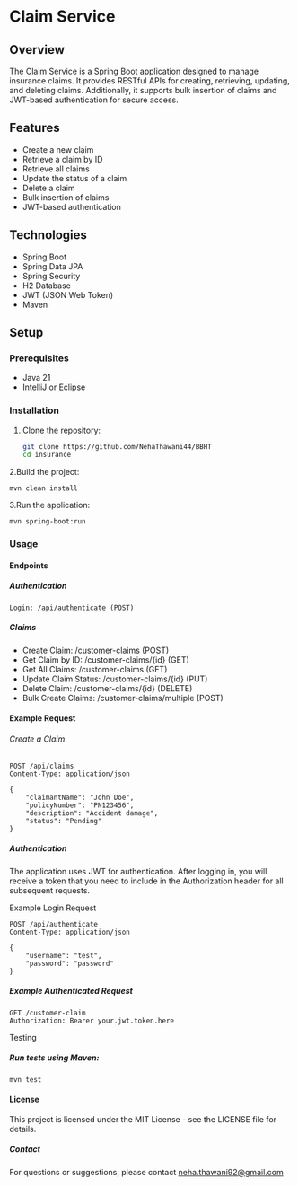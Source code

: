 # Claim Service

## Overview
The Claim Service is a Spring Boot application designed to manage insurance claims. It provides RESTful APIs for creating, retrieving, updating, and deleting claims. Additionally, it supports bulk insertion of claims and JWT-based authentication for secure access.

## Features
- Create a new claim
- Retrieve a claim by ID
- Retrieve all claims
- Update the status of a claim
- Delete a claim
- Bulk insertion of claims
- JWT-based authentication

## Technologies
- Spring Boot
- Spring Data JPA
- Spring Security
- H2 Database
- JWT (JSON Web Token)
- Maven

## Setup

### Prerequisites
- Java 21 
- IntelliJ or Eclipse


### Installation
1. Clone the repository:
   ```bash
   git clone https://github.com/NehaThawani44/BBHT
   cd insurance
   

2.Build the project:
``````
mvn clean install

`````````
3.Run the application:

```
mvn spring-boot:run
`````
### Usage
#### Endpoints
##### Authentication
````
Login: /api/authenticate (POST)
`````
##### Claims
* Create Claim: /customer-claims (POST)
* Get Claim by ID: /customer-claims/{id} (GET)
* Get All Claims: /customer-claims (GET)
* Update Claim Status: /customer-claims/{id} (PUT)
* Delete Claim: /customer-claims/{id} (DELETE)
* Bulk Create Claims: /customer-claims/multiple (POST)
#### Example Request

###### Create a Claim
```
POST /api/claims
Content-Type: application/json

{
    "claimantName": "John Doe",
    "policyNumber": "PN123456",
    "description": "Accident damage",
    "status": "Pending"
} 

```
##### Authentication
The application uses JWT for authentication. After logging in, you will receive a token that you need to include in the Authorization header for all subsequent requests.

Example Login Request
```
POST /api/authenticate
Content-Type: application/json

{
    "username": "test",
    "password": "password"
}
```
##### Example Authenticated Request
```
GET /customer-claim
Authorization: Bearer your.jwt.token.here
````
Testing
##### Run tests using Maven:
```
mvn test
````
#### License
This project is licensed under the MIT License - see the LICENSE file for details.

##### Contact
For questions or suggestions, please contact neha.thawani92@gmail.com

